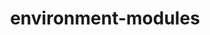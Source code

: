 ---
title: "environment-modules"
layout: cache
categories: [package, develop]
meta: {"compilers": ["gcc@=11.4.0"], "num_specs": 5, "num_specs_by_stack": {"root": 5, "tutorial": 5}, "oss": ["ubuntu22.04"], "platforms": ["linux"], "stacks": ["root", "tutorial"], "targets": ["x86_64_v3"], "versions": ["5.5.0"]}
spec_details: [{"compiler": "gcc@=11.4.0", "hash": "55ezwl3hkrinphurtoltbpu2ygppknrj", "os": "ubuntu22.04", "platform": "linux", "size": "-", "stacks": ["root", "tutorial"], "target": "x86_64_v3", "variants": ["+X", "build_system=generic"], "versions": ["5.5.0"]}, {"compiler": "gcc@=11.4.0", "hash": "5ujtmv4wmaf5eap5m6a7cazgcv5fago5", "os": "ubuntu22.04", "platform": "linux", "size": "-", "stacks": ["root", "tutorial"], "target": "x86_64_v3", "variants": ["+X", "build_system=generic"], "versions": ["5.5.0"]}, {"compiler": "gcc@=11.4.0", "hash": "c464s2tru6zii34vf5w6b76ptnpyuvlf", "os": "ubuntu22.04", "platform": "linux", "size": "-", "stacks": ["root", "tutorial"], "target": "x86_64_v3", "variants": ["+X", "build_system=generic"], "versions": ["5.5.0"]}, {"compiler": "gcc@=11.4.0", "hash": "elvgpnlwvqwo5ntrio5w7kz5u4zjzrgh", "os": "ubuntu22.04", "platform": "linux", "size": "-", "stacks": ["root", "tutorial"], "target": "x86_64_v3", "variants": ["+X", "build_system=generic"], "versions": ["5.5.0"]}, {"compiler": "gcc@=11.4.0", "hash": "lvzta2kfdgjvuep5eehy2sadva4xfgrs", "os": "ubuntu22.04", "platform": "linux", "size": "-", "stacks": ["root", "tutorial"], "target": "x86_64_v3", "variants": ["+X", "build_system=generic"], "versions": ["5.5.0"]}]
---